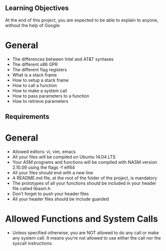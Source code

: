 ## Learning Objectives

At the end of this project, you are expected to be able to explain to anyone, without the help of Google:

# General

* The differences between Intel and AT&T syntaxes
* The different x86 GPR
* The different flag registers
* What is a stack frame
* How to setup a stack frame
* How to call a function
* How to make a system call
* How to pass parameters to a function
* How to retrieve parameters

## Requirements

# General

* Allowed editors: vi, vim, emacs
* All your files will be compiled on Ubuntu 14.04 LTS
* Your ASM programs and functions will be compiled with NASM version 2.10.09 using the flags -f elf64
* All your files should end with a new line
* A README.md file, at the root of the folder of the project, is mandatory
* The prototypes of all your functions should be included in your header file called libasm.h
* Don’t forget to push your header files
* All your header files should be include guarded

# Allowed Functions and System Calls

* Unless specified otherwise, you are NOT allowed to do any call or make any system call. It means you’re not allowed to use either the call nor the syscall instructions.
